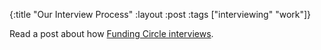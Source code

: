 {:title "Our Interview Process"
:layout :post
:tags ["interviewing" "work"]}

Read a post about how [Funding Circle interviews][1].

[1]: https://engineering.fundingcircle.com/blog/2015/03/02/our-interview-process/
